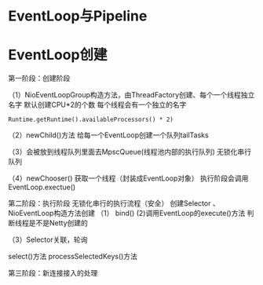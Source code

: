 # EventLoop与Pipeline

# EventLoop创建

第一阶段：创建阶段

（1）NioEventLoopGroup构造方法，由ThreadFactory创建、每个一个线程独立名字
默认创建CPU*2的个数
每个线程会有一个独立的名字

```
Runtime.getRuntime().availableProcessors() * 2)
```

（2）newChild()方法
给每一个EventLoop创建一个队列tailTasks

（3）会被放到线程队列里面去MpscQueue(线程池内部的执行队列)
无锁化串行队列 


（4）newChooser() 获取一个线程（封装成EventLoop对象）
执行阶段会调用EventLoop.exectue()

第二阶段：执行阶段
无锁化串行的执行流程（安全）
创建Selector 、NioEventLoop构造方法创建
（1） bind()
(2)调用EventLoop的execute()方法
判断线程是不是Netty创建的

（3）Selector关联，轮询

 select()方法
 processSelectedKeys()方法

第三阶段：新连接接入的处理



